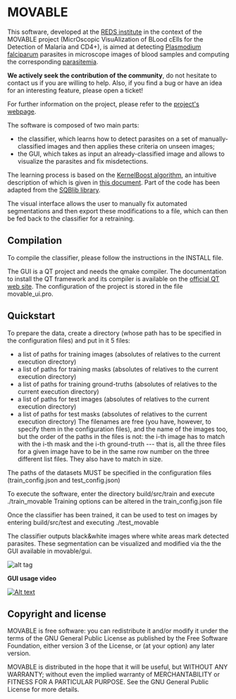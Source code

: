 MOVABLE
=======
This software, developed at the [REDS institute](https://reds.heig-vd.ch) in the context of the MOVABLE project (MicrOscopic VisuAlization of BLood cElls for the Detection of Malaria and CD4+), is aimed at detecting [Plasmodium falciparum](https://en.wikipedia.org/wiki/Plasmodium_falciparum) parasites in microscope images of blood samples and computing the corresponding [parasitemia](https://en.wikipedia.org/wiki/Parasitemia).

**We actively seek the contribution of the community**, do not hesitate to contact us if you are willing to help.
Also, if you find a bug or have an idea for an interesting feature, please open a ticket!

For further information on the project, please refer to the [project's webpage](https://reds.heig-vd.ch/rad/projets/movable).

The software is composed of two main parts:
- the classifier, which learns how to detect parasites on a set of manually-classified images and then applies these criteria on unseen images;
- the GUI, which takes as input an already-classified image and allows to visualize the parasites and fix misdetections.

The learning process is based on the [KernelBoost algorithm](http://cvlabwww.epfl.ch/~lepetit/papers/becker_miccai13.pdf), an intuitive description of which is given in [this document](http://reds-data.heig-vd.ch//publications/movable_2016/movable_kb_doc.pdf). Part of the code has been adapted from the [SQBlib library](http://sites.google.com/site/carlosbecker).

The visual interface allows the user to manually fix automated segmentations and then export these modifications to a file, which can then be fed back to the classifier for a retraining.

## Compilation
To compile the classifier, please follow the instructions in the INSTALL file.

The GUI is a QT project and needs the qmake compiler. The documentation to install the QT framework and its compiler is available on the [official QT web site](https://www.qt.io/).
The configuration of the project is stored in the file movable_ui.pro.

## Quickstart
To prepare the data, create a directory (whose path has to be specified in the
configuration files) and put in it 5 files:
- a list of paths for training images (absolutes of relatives to the current
  execution directory)
- a list of paths for training masks (absolutes of relatives to the current
  execution directory)
- a list of paths for training ground-truths (absolutes of relatives to the
  current execution directory)
- a list of paths for test images (absolutes of relatives to the current
  execution directory)
- a list of paths for test masks (absolutes of relatives to the current execution
  directory)
The filenames are free (you have, however, to specify them in the configuration
files), and the name of the images too,
but the order of the paths in the files is not: the i-th image has to match with
the i-th mask and the i-th ground-truth --- that is, all the three files for a
given image have to be in the same row number on the three different list files.
They also have to match in size.

The paths of the datasets MUST be specified in the configuration files
(train_config.json and test_config.json)

To execute the software, enter the directory build/src/train and execute
./train_movable <PUT A SIMULATION NAME HERE>
Training options can be altered in the train_config.json file

Once the classifier has been trained, it can be used to test on images by
entering build/src/test and executing
./test_movable <PUT A SIMULATION NAME HERE> <PATH TO THE CLASSIFIER>

The classifier outputs black&white images where white areas mark detected parasites.
These segmentation can be visualized and modified via the the GUI available in movable/gui.

![alt tag](http://reds-data.heig-vd.ch//publications/movable_2016/interface_with_label.png)

**GUI usage video**

[![Alt text](https://img.youtube.com/vi/TWuErkVzPKM/0.jpg)](https://www.youtube.com/watch?v=TWuErkVzPKM)

## Copyright and license

MOVABLE is free software: you can redistribute it and/or modify it under the terms of the GNU General Public License as published by the Free Software Foundation, either version 3 of the License, or (at your option) any later version.

MOVABLE is distributed in the hope that it will be useful, but WITHOUT ANY WARRANTY; without even the implied warranty of MERCHANTABILITY or FITNESS FOR A PARTICULAR PURPOSE.  See the GNU General Public License for more details.
